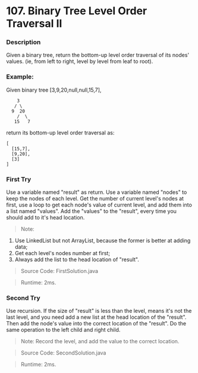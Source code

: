 # 107. Binary Tree Level Order Traversal II
### Description
Given a binary tree, return the bottom-up level order traversal of its nodes' values. (ie, from left to right, level by level from leaf to root).

### Example:
Given binary tree [3,9,20,null,null,15,7],

```
    3
   / \
  9  20
    /  \
   15   7
```
return its bottom-up level order traversal as:
```
[
  [15,7],
  [9,20],
  [3]
]
```

### First Try
Use a variable named "result" as return. Use a variable named "nodes" to keep the nodes of each level. Get the number of current level's nodes at first, use a loop to get each node's value of current level, and add them into a list named "values". Add the "values" to the "result", every time you should add to it's head location.   
>Note:
1. Use LinkedList but not ArrayList, because the former is better at adding data;
2. Get each level's nodes number at first;
3. Always add the list to the head location of "result".

> Source Code: FirstSolution.java

> Runtime: 2ms.

### Second Try
Use recursion. If the size of "result" is less than the level, means it's not the last level, and you need add a new list at the head location of the "result". Then add the node's value into the correct location of the "result". Do the same operation to the left child and right child.
>Note: Record the level, and add the value to the correct location.

> Source Code: SecondSolution.java

> Runtime: 2ms.
